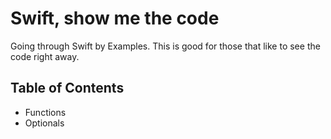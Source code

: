 # Swift, show me the code
Going through Swift by Examples. This is good for those that like to see the code right away.

## Table of Contents ##
* Functions
* Optionals
